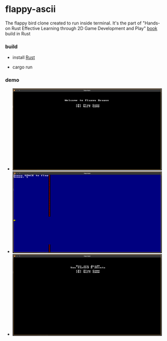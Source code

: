 # flappy-ascii

The flappy bird clone created to run inside terminal. It's the part of 
"Hands-on Rust Effective Learning through 2D Game Development and Play" [book](https://hands-on-rust.com/) build in Rust

### build

* install [Rust](https://www.rust-lang.org/tools/install)

* cargo run

### demo

* ![menu](screenshots/menu1.png)
* ![gameplay](screenshots/game1.png)
* ![dead](screenshots/dead1.png)


